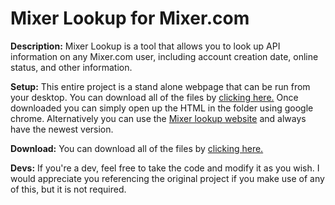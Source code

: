 # **Mixer Lookup for Mixer.com** #

**Description:**
Mixer Lookup is a tool that allows you to look up API information on any Mixer.com user, including account creation date, online status, and other information.

**Setup:**
This entire project is a stand alone webpage that can be run from your desktop. You can download all of the files by [clicking here.](https://github.com/Firebottle/Mixer-lookup/archive/master.zip) Once downloaded you can simply open up the HTML in the folder using google chrome. Alternatively you can use the [Mixer lookup website](http://www.firebottle.tv/Mixer-lookup) and always have the newest version.

**Download:**
You can download all of the files by [clicking here.](https://github.com/Firebottle/Mixer-lookup/archive/master.zip)

**Devs:**
If you're a dev, feel free to take the code and modify it as you wish. I would appreciate you referencing the original project if you make use of any of this, but it is not required.
